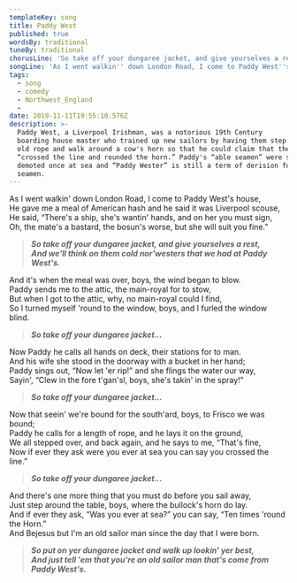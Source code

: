 ```yaml
---
templateKey: song
title: Paddy West
published: true
wordsBy: traditional
tuneBy: traditional
chorusLine: 'So take off your dungaree jacket, and give yourselves a rest'
songLine: 'As I went walkin'' down London Road, I come to Paddy West''s house'
tags:
  - song
  - comedy
  - Northwest_England
  - 
date: 2019-11-11T19:55:10.576Z
description: >-
  Paddy West, a Liverpool Irishman, was a notorious 19th Century
  boarding house master who trained up new sailors by having them step across an
  old rope and walk around a cow's horn so that he could claim that they had
  “crossed the line and rounded the horn.” Paddy's “able seamen” were soon
  demoted once at sea and “Paddy Wester” is still a term of derision for useless
  seamen.
---
```

As I went walkin' down London Road, I come to Paddy West's house,\
He gave me a meal of American hash and he said it was Liverpool scouse,\
He said, “There's a ship, she's wantin' hands, and on her you must sign,\
Oh, the mate's a bastard, the bosun's worse, but she will suit you fine.”

> ***So take off your dungaree jacket, and give yourselves a rest,***\
> ***And we'll think on them cold nor'westers that we had at Paddy West's.***

And it's when the meal was over, boys, the wind began to blow.\
Paddy sends me to the attic, the main-royal for to stow,\
But when I got to the attic, why, no main-royal could I find,\
So I turned myself 'round to the window, boys, and I furled the window blind.

> ***So take off your dungaree jacket...***

Now Paddy he calls all hands on deck, their stations for to man.\
And his wife she stood in the doorway with a bucket in her hand;\
Paddy sings out, “Now let 'er rip!” and she flings the water our way,\
Sayin', “Clew in the fore t'gan'sl, boys, she's takin' in the spray!”

> ***So take off your dungaree jacket...***
 
Now that seein' we're bound for the south'ard, boys, to Frisco we was bound;\
Paddy he calls for a length of rope, and he lays it on the ground,\
We all stepped over, and back again, and he says to me, “That's fine,\
Now if ever they ask were you ever at sea you can say you crossed the line.”

> ***So take off your dungaree jacket...***

And there's one more thing that you must do before you sail away,\
Just step around the table, boys, where the bullock's horn do lay.\
And if ever they ask, “Was you ever at sea?” you can say, “Ten times 'round the Horn.”\
And Bejesus but I'm an old sailor man since the day that I were born.

> ***So put on yer dungaree jacket and walk up lookin' yer best,\
And just tell 'em that you're an old sailor man that's come from Paddy West's.***
